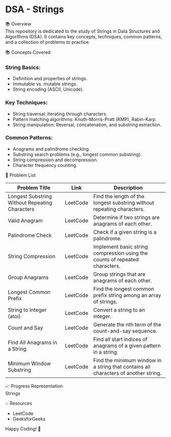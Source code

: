 # DSA - Strings

📚 Overview  
This repository is dedicated to the study of Strings in Data Structures and Algorithms (DSA). It contains key concepts, techniques, common patterns, and a collection of problems to practice.

📚 Concepts Covered

### String Basics:
- Definition and properties of strings.
- Immutable vs. mutable strings.
- String encoding (ASCII, Unicode).

### Key Techniques:
- String traversal: Iterating through characters.
- Pattern matching algorithms: Knuth-Morris-Pratt (KMP), Rabin-Karp.
- String manipulation: Reversal, concatenation, and substring extraction.

### Common Patterns:
- Anagrams and palindrome checking.
- Substring search problems (e.g., longest common substring).
- String compression and decompression.
- Character frequency counting.

📝 Problem List

| Problem Title                         | Link      | Description                                                  |
|---------------------------------------|-----------|--------------------------------------------------------------|
| Longest Substring Without Repeating Characters | LeetCode  | Find the length of the longest substring without repeating characters. |
| Valid Anagram                         | LeetCode  | Determine if two strings are anagrams of each other.       |
| Palindrome Check                     | LeetCode  | Check if a given string is a palindrome.                    |
| String Compression                    | LeetCode  | Implement basic string compression using the counts of repeated characters. |
| Group Anagrams                        | LeetCode  | Group strings that are anagrams of each other.             |
| Longest Common Prefix                 | LeetCode  | Find the longest common prefix string among an array of strings. |
| String to Integer (atoi)              | LeetCode  | Convert a string to an integer.                             |
| Count and Say                         | LeetCode  | Generate the nth term of the count-and-say sequence.      |
| Find All Anagrams in a String        | LeetCode  | Find all start indices of anagrams of a given pattern in a string. |
| Minimum Window Substring              | LeetCode  | Find the minimum window in a string that contains all characters of another string. |

📈 Progress Representation  
Strings

💡 Resources  
- LeetCode  
- GeeksforGeeks  

Happy Coding! 🚀
